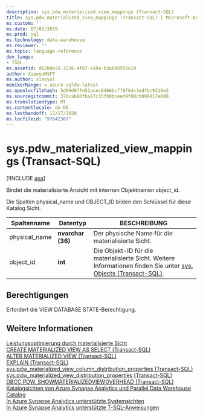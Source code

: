 ```yaml
---
description: sys.pdw_materialized_view_mappings (Transact-SQL)
title: sys.pdw_materialized_view_mappings (Transact-SQL) | Microsoft-Dokumentation
ms.custom: ''
ms.date: 07/03/2019
ms.prod: sql
ms.technology: data-warehouse
ms.reviewer: ''
ms.topic: language-reference
dev_langs:
- TSQL
ms.assetid: d62b0e25-3226-4f87-a10a-b3a0d9555e19
author: XiaoyuMSFT
ms.author: xiaoyul
monikerRange: = azure-sqldw-latest
ms.openlocfilehash: 5d09d97fe51acec8466bcff8f64c3edfbc9316e2
ms.sourcegitcommit: 370cab80fba17c15fb0bceed9f80cb099017e000
ms.translationtype: MT
ms.contentlocale: de-DE
ms.lasthandoff: 12/17/2020
ms.locfileid: "97642387"
---
```

# <a name="syspdw_materialized_view_mappings-transact-sql"></a>sys.pdw_materialized_view_mappings (Transact-SQL)  

[!INCLUDE [asa](../../includes/applies-to-version/asa.md)]

Bindet die materialisierte Ansicht mit internen Objektnamen object_id.

Die Spalten physical_name und OBJECT_ID bilden den Schlüssel für diese Katalog Sicht.
  
|Spaltenname|Datentyp|BESCHREIBUNG|  
|-----------------|---------------|-----------------|  
|physical_name |**nvarchar (36)**|Der physische Name für die materialisierte Sicht.|  
|object_id  |**int**|Die Objekt-ID für die materialisierte Sicht. Weitere Informationen finden Sie unter [sys. Objects (Transact-SQL)](./sys-objects-transact-sql.md?view=azure-sqldw-latest&preserve-view=true).| 

## <a name="permissions"></a>Berechtigungen

Erfordert die VIEW DATABASE STATE-Berechtigung.
  
## <a name="see-also"></a>Weitere Informationen

[Leistungsoptimierung durch materialisierte Sicht](/azure/sql-data-warehouse/performance-tuning-materialized-views)   
[CREATE MATERIALIZED VIEW AS SELECT &#40;Transact-SQL&#41;](../../t-sql/statements/create-materialized-view-as-select-transact-sql.md?view=azure-sqldw-latest&preserve-view=true)   
[ALTER MATERIALIZED VIEW &#40;Transact-SQL&#41;](../../t-sql/statements/alter-materialized-view-transact-sql.md?view=azure-sqldw-latest&preserve-view=true)   
[EXPLAIN &#40;Transact-SQL&#41;](../../t-sql/queries/explain-transact-sql.md?view=azure-sqldw-latest&preserve-view=true)   
[sys.pdw_materialized_view_column_distribution_properties &#40;Transact-SQL&#41;](./sys-pdw-materialized-view-column-distribution-properties-transact-sql.md?view=azure-sqldw-latest&preserve-view=true)   
[sys.pdw_materialized_view_distribution_properties &#40;Transact-SQL&#41;](./sys-pdw-materialized-view-distribution-properties-transact-sql.md?view=azure-sqldw-latest&preserve-view=true)   
[DBCC PDW_SHOWMATERIALIZEDVIEWOVERHEAD &#40;Transact-SQL&#41;](../../t-sql/database-console-commands/dbcc-pdw-showmaterializedviewoverhead-transact-sql.md?view=azure-sqldw-latest&preserve-view=true)   
[Katalogsichten von Azure Synapse Analytics und Parallel Data Warehouse Catalog](../../relational-databases/system-catalog-views/sql-data-warehouse-and-parallel-data-warehouse-catalog-views.md)   
[In Azure Synapse Analytics unterstützte Systemsichten](/azure/sql-data-warehouse/sql-data-warehouse-reference-tsql-system-views)   
[In Azure Synapse Analytics unterstützte T-SQL-Anweisungen](/azure/sql-data-warehouse/sql-data-warehouse-reference-tsql-statements)